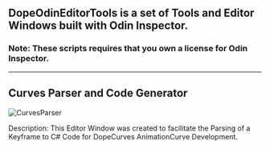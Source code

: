 ## DopeOdinEditorTools is a set of Tools and Editor Windows built with Odin Inspector.
### Note: These scripts requires that you own a license for Odin Inspector.

-----------------------------
## Curves Parser and Code Generator

![CurvesParser](https://i.imgur.com/s8cE1wZ.png)

Description: This Editor Window was created to facilitate the Parsing of a Keyframe to C# Code for DopeCurves AnimationCurve Development.
